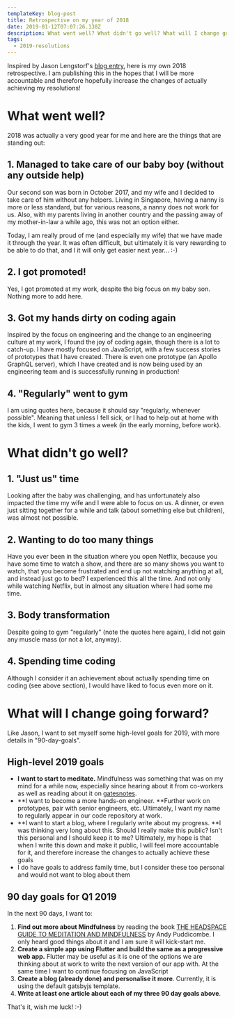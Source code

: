 ```yaml
---
templateKey: blog-post
title: Retrospective on my year of 2018
date: 2019-01-12T07:07:26.138Z
description: What went well? What didn't go well? What will I change going forward?
tags:
  - 2019-resolutions
---
```

Inspired by Jason Lengstorf's [blog entry](https://lengstorf.com/2018-personal-retrospective), here is my own 2018 retrospective. I am publishing this in the hopes that I will be more accountable and therefore hopefully increase the changes of actually achieving my resolutions!

# What went well?

2018 was actually a very good year for me and here are the things that are standing out:

## 1. Managed to take care of our baby boy (without any outside help)

Our second son was born in October 2017, and my wife and I decided to take care of him without any helpers. Living in Singapore, having a nanny is more or less standard, but for various reasons, a nanny does not work for us. Also, with my parents living in another country and the passing away of my mother-in-law a while ago, this was not an option either.

Today, I am really proud of me (and especially my wife) that we have made it through the year. It was often difficult, but ultimately it is very rewarding to be able to do that, and I it will only get easier next year... :-)

## 2. I got promoted!

Yes, I got promoted at my work, despite the big focus on my baby son. Nothing more to add here.

## 3. Got my hands dirty on coding again

Inspired by the focus on engineering and the change to an engineering culture at my work, I found the joy of coding again, though there is a lot to catch-up. I have mostly focused on JavaScript, with a few success stories of prototypes that I have created. There is even one prototype (an Apollo GraphQL server), which I have created and is now being used by an engineering team and is successfully running in production!

## 4. "Regularly" went to gym

I am using quotes here, because it should say "regularly, whenever possible". Meaning that unless I fell sick, or I had to help out at home with the kids, I went to gym 3 times a week (in the early morning, before work).

# What didn't go well?

## 1. "Just us" time

Looking after the baby was challenging, and has unfortunately also impacted the time my wife and I were able to focus on us. A dinner, or even just sitting together for a while and talk (about something else but children), was almost not possible.

## 2. Wanting to do too many things

Have you ever been in the situation where you open Netflix, because you have some time to watch a show, and there are so many shows you want to watch, that you become frustrated and end up not watching anything at all, and instead just go to bed? I experienced this all the time. And not only while watching Netflix, but in almost any situation where I had some me time.

## 3. Body transformation

Despite going to gym "regularly" (note the quotes here again), I did not gain any muscle mass (or not a lot, anyway).

## 4. Spending time coding

Although I consider it an achievement about actually spending time on coding (see above section), I would have liked to focus even more on it.

# What will I change going forward?

Like Jason, I want to set myself some high-level goals for 2019, with more details in "90-day-goals".

## High-level 2019 goals

* **I want to start to meditate.** Mindfulness was something that was on my mind for a while now, especially since hearing about it from co-workers as well as reading about it on [gatesnotes](https://www.gatesnotes.com/Books/The-Headspace-Guide-to-Meditation-and-Mindfulness).
* **I want to become a more hands-on engineer. **Further work on prototypes, pair with senior engineers, etc. Ultimately, I want my name to regularly appear in our code repository at work.
* **I want to start a blog, where I regularly write about my progress. **I was thinking very long about this. Should I really make this public? Isn't this personal and I should keep it to me? Ultimately, my hope is that when I write this down and make it public, I will feel more accountable for it, and therefore increase the changes to actually achieve these goals
* I do have goals to address family time, but I consider these too personal and would not want to blog about them

## 90 day goals for Q1 2019

In the next 90 days, I want to:

1. **Find out more about Mindfulness** by reading the book [THE HEADSPACE GUIDE TO MEDITATION AND MINDFULNESS](https://www.amazon.com/gp/product/1250104904/ref=as_li_tl?ie=UTF8&camp=1789&creative=9325&creativeASIN=1250104904&linkCode=as2&tag=jasonguti07-20&linkId=f073156382922fdfe8ea8bc8fe21a4ba) by Andy Puddicombe. I only heard good things about it and I am sure it will kick-start me.
2. **Create a simple app using Flutter and build the same as a progressive web app.** Flutter may be useful as it is one of the options we are thinking about at work to write the next version of our app with. At the same time I want to continue focusing on JavaScript
3. **Create a blog (already done) and personalise it more**. Currently, it is using the default gatsbyjs template.
4. **Write at least one article about each of my three 90 day goals above**.

That's it, wish me luck! :-)
